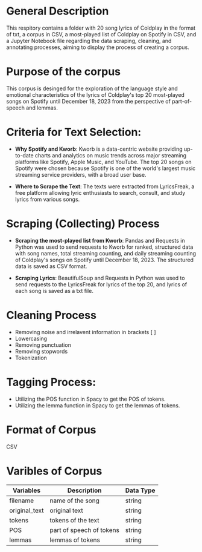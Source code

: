 # General Description
This respitory contains a folder with 20 song lyrics of Coldplay in the format of txt, a corpus in CSV, a most-played list of Coldplay on Spotify in CSV, and a Jupyter Notebook file regarding the data scraping, cleaning, and annotating processes, aiming to display the process of creating a corpus.

# Purpose of the corpus
This corpus is desinged for the exploration of the language style and emotional characteristics of the lyrics of Coldplay's top 20 most-played songs on Spotify until December 18, 2023 from the perspective of part-of-speech and lemmas.

# Criteria for Text Selection:
- **Why Spotify and Kworb**: 
Kworb is a data-centric website providing up-to-date charts and analytics on music trends across major streaming platforms like Spotify, Apple Music, and YouTube. The top 20 songs on Spotify were chosen because Spotify is one of the world's largest music streaming service providers, with a broad user base. 
  
- **Where to Scrape the Text**: 
The texts were extracted from LyricsFreak, a free platform allowing lyric enthusiasts to search, consult, and study lyrics from various songs.

# Scraping (Collecting) Process
- **Scraping the most-played list from Kworb**: Pandas and Requests in Python was used to send requests to Kworb for ranked, structured data with song names, total streaming counting, and daily streaming counting of Coldplay's songs on Spotify until December 18, 2023. The structured data is saved as CSV format. 

- **Scraping Lyrics**: BeautifulSoup and Requests in Python was used to send requests to the LyricsFreak for lyrics of the top 20, and lyrics of each song is saved as a txt file.

# Cleaning Process
- Removing noise and irrelavent information in brackets [ ]
- Lowercasing
- Removing punctuation
- Removing stopwords 
- Tokenization

# Tagging Process:
- Utilizing the POS function in Spacy to get the POS of tokens.
- Utilizing the lemma function in Spacy to get the lemmas of tokens.

# Format of Corpus 
CSV

# Varibles of Corpus
| Variables       | Description            | Data Type    |
|-----------------|------------------------|--------------|
| filename        | name of the song       | string       |
| original_text   | original text          | string       |
| tokens          | tokens of the text      | string       |
| POS             | part of speech of tokens| string       |
| lemmas          | lemmas of tokens        | string       |
